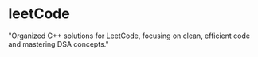 # leetCode
"Organized C++ solutions for LeetCode, focusing on clean, efficient code and mastering DSA concepts."
